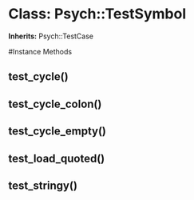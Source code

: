 # Class: Psych::TestSymbol
**Inherits:** Psych::TestCase
    




#Instance Methods
## test_cycle() [](#method-i-test_cycle)

## test_cycle_colon() [](#method-i-test_cycle_colon)

## test_cycle_empty() [](#method-i-test_cycle_empty)

## test_load_quoted() [](#method-i-test_load_quoted)

## test_stringy() [](#method-i-test_stringy)

